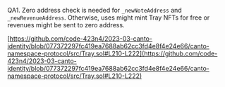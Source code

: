QA1. Zero address check is needed for ``_newNoteAddress`` and ``_newRevenueAddress``. Otherwise, uses might mint Tray NFTs for free or revenues might be sent to zero address.

[https://github.com/code-423n4/2023-03-canto-identity/blob/077372297fc419ea7688ab62cc3fd4e8f4e24e66/canto-namespace-protocol/src/Tray.sol#L210-L222](https://github.com/code-423n4/2023-03-canto-identity/blob/077372297fc419ea7688ab62cc3fd4e8f4e24e66/canto-namespace-protocol/src/Tray.sol#L210-L222)

